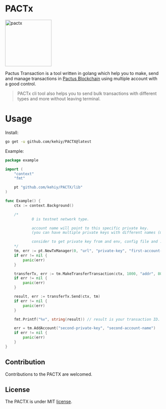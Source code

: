 # PACTx

<img alt="pactx" src="https://github.com/kehiy/PACTX/assets/89645414/7b82344a-634f-49c8-b94a-c3b8b2a98ee9" width="150" />

Pactus Transaction is a tool written in golang which help you to make, send and manage transactions in [Pactus Blockchain](https://pactus.org) using multiple account with a good control.

> PACTx cli tool also helps you to send bulk transactions with different types and more without leaving terminal.

# Usage

Install:

```bash
go get -u github.com/kehiy/PACTX@latest
```

Example:

```go
package example

import (
	"context"
	"fmt"

	pt "github.com/kehiy/PACTX/lib"
)

func Example() {
	ctx := context.Background()

	/*
			0 is testnet network type.

			account name will point to this specific private key.
		    (you can have multiple private keys with different names (multiple pacuts accounts))

			consider to get private key from and env, config file and ...
	*/
	tm, err := pt.NewTxManager(0, "url", "private-key", "first-account-name")
	if err != nil {
		panic(err)
	}

	transferTx, err := tm.MakeTransferTransaction(ctx, 1000, "addr", 8000, "testTX", "first-account-name")
	if err != nil {
		panic(err)
	}

	result, err := transferTx.Send(ctx, tm)
	if err != nil {
		panic(err)
	}

	fmt.Printf("%v", string(result)) // result is your transaction ID.

	err = tm.AddAccount("second-private-key", "second-account-name")
	if err != nil {
		panic(err)
	}
}
```

## Contribution

Contributions to the PACTX are welcomed.

## License

The PACTX is under MIT [license](./LICENSE).

